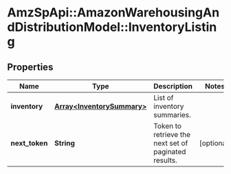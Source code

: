 # AmzSpApi::AmazonWarehousingAndDistributionModel::InventoryListing

## Properties
Name | Type | Description | Notes
------------ | ------------- | ------------- | -------------
**inventory** | [**Array&lt;InventorySummary&gt;**](InventorySummary.md) | List of inventory summaries. | 
**next_token** | **String** | Token to retrieve the next set of paginated results. | [optional] 

